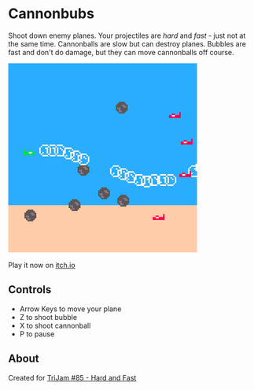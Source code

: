 # Cannonbubs
Shoot down enemy planes. Your projectiles are *hard* and *fast* - just not at the same time. 
Cannonballs are slow but can destroy planes. Bubbles are fast and don't do damage, but they can move cannonballs off course.

![Planes shooting cannonballs and bubbles at each other](screenshots/gameplay.png)

Play it now on [itch.io](https://caterpillargames.itch.io/cannonbubs)

## Controls
* Arrow Keys to move your plane
* Z to shoot bubble
* X to shoot cannonball
* P to pause

## About
Created for [TriJam #85 - Hard and Fast](https://itch.io/jam/trijam-85/rate/750617)
